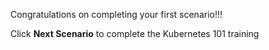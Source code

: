 Congratulations on completing your first scenario!!!

Click **Next Scenario** to complete the Kubernetes 101 training
